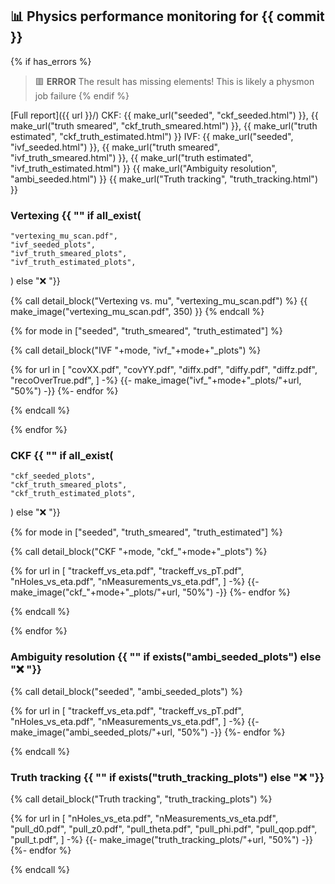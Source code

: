 ## :bar_chart: Physics performance monitoring for {{ commit }}
{% if has_errors %}
> :red_square: **ERROR** The result has missing elements! 
> This is likely a physmon job failure
{% endif %}

[Full report]({{ url }}/)
CKF: {{ make_url("seeded", "ckf_seeded.html") }}, {{ make_url("truth smeared", "ckf_truth_smeared.html") }}, {{ make_url("truth estimated", "ckf_truth_estimated.html") }}
IVF: {{ make_url("seeded", "ivf_seeded.html") }}, {{ make_url("truth smeared", "ivf_truth_smeared.html") }}, {{ make_url("truth estimated", "ivf_truth_estimated.html") }}
{{ make_url("Ambiguity resolution", "ambi_seeded.html") }}
{{ make_url("Truth tracking", "truth_tracking.html") }}

### Vertexing {{ "" if all_exist(
    "vertexing_mu_scan.pdf", 
    "ivf_seeded_plots",
    "ivf_truth_smeared_plots",
    "ivf_truth_estimated_plots",
) else ":x: "}}

{% call detail_block("Vertexing vs. mu", "vertexing_mu_scan.pdf") %}
{{ make_image("vertexing_mu_scan.pdf", 350) }}
{% endcall %}

{% for mode in ["seeded", "truth_smeared", "truth_estimated"] %}

{% call detail_block("IVF "+mode, "ivf_"+mode+"_plots") %}
    
{% for url in [
    "covXX.pdf",
    "covYY.pdf",
    "diffx.pdf",
    "diffy.pdf",
    "diffz.pdf",
    "recoOverTrue.pdf",
] -%}
{{- make_image("ivf_"+mode+"_plots/"+url, "50%") -}}
{%- endfor %}

{% endcall %}

{% endfor %}


### CKF {{ "" if all_exist(
    "ckf_seeded_plots",
    "ckf_truth_smeared_plots",
    "ckf_truth_estimated_plots",
) else ":x: "}}

{% for mode in ["seeded", "truth_smeared", "truth_estimated"] %}

{% call detail_block("CKF "+mode, "ckf_"+mode+"_plots") %}
    
{% for url in [
    "trackeff_vs_eta.pdf",
    "trackeff_vs_pT.pdf",
    "nHoles_vs_eta.pdf",
    "nMeasurements_vs_eta.pdf",
] -%}
{{- make_image("ckf_"+mode+"_plots/"+url, "50%") -}}
{%- endfor %}

{% endcall %}

{% endfor %}

### Ambiguity resolution {{ "" if exists("ambi_seeded_plots") else ":x: "}}

{% call detail_block("seeded", "ambi_seeded_plots") %}
    
{% for url in [
    "trackeff_vs_eta.pdf",
    "trackeff_vs_pT.pdf",
    "nHoles_vs_eta.pdf",
    "nMeasurements_vs_eta.pdf",
] -%}
{{- make_image("ambi_seeded_plots/"+url, "50%") -}}
{%- endfor %}

{% endcall %}

### Truth tracking {{ "" if exists("truth_tracking_plots") else ":x: "}}

{% call detail_block("Truth tracking", "truth_tracking_plots") %}
    
{% for url in [
    "nHoles_vs_eta.pdf",
    "nMeasurements_vs_eta.pdf",
    "pull_d0.pdf",
    "pull_z0.pdf",
    "pull_theta.pdf",
    "pull_phi.pdf",
    "pull_qop.pdf",
    "pull_t.pdf",
] -%}
{{- make_image("truth_tracking_plots/"+url, "50%") -}}
{%- endfor %}

{% endcall %}
